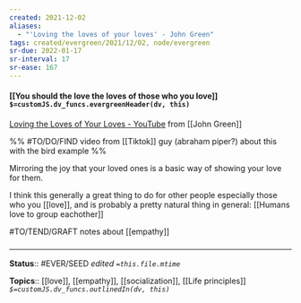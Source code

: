 ```yaml
---
created: 2021-12-02 
aliases:
  - "'Loving the loves of your loves' - John Green"
tags: created/evergreen/2021/12/02, node/evergreen
sr-due: 2022-01-17
sr-interval: 17
sr-ease: 167
---
```


#### [[You should the love the loves of those who you love]] `$=customJS.dv_funcs.evergreenHeader(dv, this)`

[Loving the Loves of Your Loves - YouTube](https://www.youtube.com/watch?v=uZhnL_cTrfQ) from [[John Green]]

%%
#TO/DO/FIND video from [[Tiktok]] guy (abraham piper?) about this with the bird example
%%

Mirroring the joy that your loved ones is a basic way of showing your love for them.

I think this generally a great thing to do for other people especially those who you [[love]],
and is probably a pretty natural thing in general: 
[[Humans love to group eachother]]

#TO/TEND/GRAFT notes about [[empathy]]
### <hr class="footnote"/>

**Status**:: #EVER/SEED
*edited `=this.file.mtime`*

**Topics**:: [[love]], [[empathy]], [[socialization]], [[Life principles]]
*`$=customJS.dv_funcs.outlinedIn(dv, this)`*

